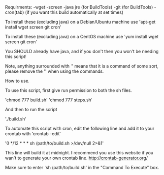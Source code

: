 Requirments:
-wget
-screen
-java jre (for BuildTools)
-git (for BuildTools)
-cron(tab) (if you want this build automatically at set times)

To install these (excluding java) on a Debian/Ubuntu machine use
'apt-get install wget screen git cron'

To install these (excluding java) on a CentOS machine use
'yum install wget screen git cron'

You SHOULD already have java, and if you don't then you won't be needing this script!

Note, anything surrounded with '' means that it is a command of some sort, please remove the '' when using the commands.


How to use.

To use this script, first give run permission to both the sh files.

'chmod 777 build.sh'
'chmod 777 steps.sh'

And then to run the script

'./build.sh'


To automate this script with cron, edit the following line and add it to your crontab with 'crontab -edit'

'0 */12 * * * sh /path/to/build.sh >/dev/null 2>&1'

This line will build it at midnight. I recommend you use this website if you wan't to generate your own crontab line. http://crontab-generator.org/

Make sure to enter 'sh /path/to/build.sh' in the "Command To Execute" box.
